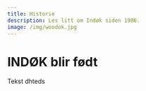 ```yaml
---
title: Historie
description: Les litt om Indøk siden 1986.
image: /img/woodok.jpg
---
```


# INDØK blir født

Tekst dhteds
